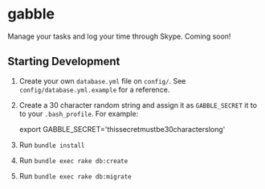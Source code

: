 gabble
======

Manage your tasks and log your time through Skype. Coming soon!

Starting Development
--------------------

1. Create your own `database.yml` file on `config/`. See `config/database.yml.example` for a reference.

2. Create a 30 character random string and assign it as `GABBLE_SECRET` it to to your `.bash_profile`. For example:

      export GABBLE_SECRET='thissecretmustbe30characterslong'

3. Run `bundle install`

4. Run `bundle exec rake db:create`

5. Run `bundle exec rake db:migrate`

